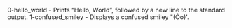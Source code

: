 0-hello_world - Prints “Hello, World”, followed by a new line to the standard output.
1-confused_smiley - Displays a confused smiley "(Ôo)'.
